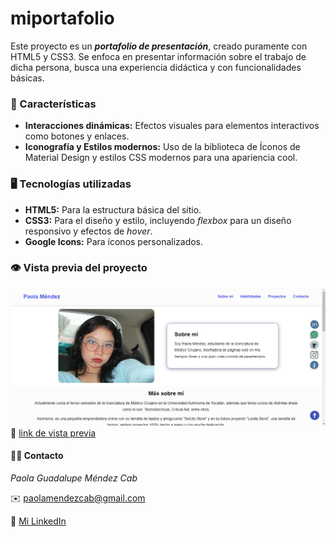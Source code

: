 # miportafolio

Este proyecto es un _**portafolio de presentación**_, creado puramente con HTML5 y CSS3. Se enfoca en presentar información sobre el trabajo de dicha persona, busca una experiencia didáctica y con funcionalidades básicas.

### 📝 Características
+ **Interacciones dinámicas:** Efectos visuales para elementos interactivos como botones y enlaces.
+ **Iconografía y Estilos modernos:** Uso de la biblioteca de Íconos de Material Design y estilos CSS modernos para una apariencia cool.

### 🖥️ Tecnologías utilizadas
+ **HTML5:** Para la estructura básica del sitio.
+ **CSS3:** Para el diseño y estilo, incluyendo *flexbox* para un diseño responsivo y efectos de *hover*.
+ **Google Icons:** Para íconos personalizados.

### 👁️ Vista previa del proyecto
![Demo](/images/vistaprevia.png)
🔗 [link de vista previa](https://paola-mendez-portafolio.vercel.app/)

#### 👩‍💻 Contacto
*Paola Guadalupe Méndez Cab*

✉️ paolamendezcab@gmail.com

💼 [Mi LinkedIn](https://www.linkedin.com/in/paola-m%C3%A9ndez-b9530a313/)

